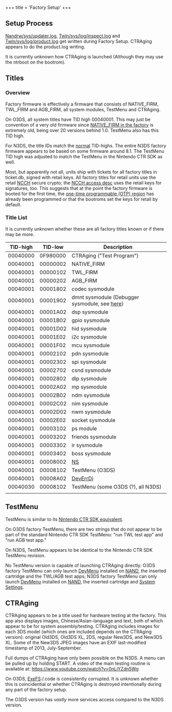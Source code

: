 +++
title = 'Factory Setup'
+++

## Setup Process

[Nandrw/sys/updater.log](Nandrw/sys/updater.log "wikilink"),
[Twln/sys/log/inspect.log](Twln/sys/log/inspect.log "wikilink") and
[Twln/sys/log/product.log](Twln/sys/log/product.log "wikilink") get
written during Factory Setup. CTRAging appears to do the product.log
writing.

It is currently unknown how CTRAging is launched (Although they may use
the ntrboot on the bootrom).

## Titles

### Overview

Factory firmware is effectively a firmware that consists of NATIVE_FIRM,
TWL_FIRM and AGB_FIRM, all system modules, TestMenu and CTRAging.

On O3DS, all system titles have TID high 00040001. This may just be
convention of a very old firmware since [NATIVE_FIRM in the
factory](FIRM#NATIVE_FIRM "wikilink") is extremely old, being over 20
versions behind 1.0. TestMenu also has this TID high.

For N3DS, the title IDs match the [normal](Title_list "wikilink")
TID-highs. The entire N3DS factory firmware appears to be based on some
firmware around 8.1. The TestMenu TID high was adjusted to match the
TestMenu in the Nintendo CTR SDK as well.

Most, but apparently not all, units ship with tickets for all factory
titles in ticket.db, signed with retail keys. All factory titles for
retail units use the retail [NCCH](NCCH "wikilink") secure crypto; the
[NCCH access desc](NCCH/Extended_Header#Access_Control_Info "wikilink")
uses the retail keys for signatures, too. This suggests that at the
point the factory firmware is booted for the first time, the [one-time
programmable (OTP) region](OTP_Registers "wikilink") has already been
programmed or that the bootroms set the keys for retail by default.

### Title List

It is currently unknown whether these are all factory titles known or if
there may be more.

| TID-high | TID-low  | Description                                                            |
|----------|----------|------------------------------------------------------------------------|
| 00040000 | 0F980000 | CTRAging ("Test Program")                                              |
| 00040001 | 00000002 | NATIVE_FIRM                                                            |
| 00040001 | 00000102 | TWL_FIRM                                                               |
| 00040001 | 00000202 | AGB_FIRM                                                               |
| 00040001 | 00001802 | codec sysmodule                                                        |
| 00040001 | 00001902 | dmnt sysmodule (Debugger sysmodule, see [here](Title_list "wikilink")) |
| 00040001 | 00001A02 | dsp sysmodule                                                          |
| 00040001 | 00001B02 | gpio sysmodule                                                         |
| 00040001 | 00001D02 | hid sysmodule                                                          |
| 00040001 | 00001E02 | i2c sysmodule                                                          |
| 00040001 | 00001F02 | mcu sysmodule                                                          |
| 00040001 | 00002102 | pdn sysmodule                                                          |
| 00040001 | 00002302 | spi sysmodule                                                          |
| 00040001 | 00002702 | csnd sysmodule                                                         |
| 00040001 | 00002802 | dlp sysmodule                                                          |
| 00040001 | 00002A02 | mp sysmodule                                                           |
| 00040001 | 00002B02 | ndm sysmodule                                                          |
| 00040001 | 00002C02 | nim sysmodule                                                          |
| 00040001 | 00002D02 | nwm sysmodule                                                          |
| 00040001 | 00002E02 | socket sysmodule                                                       |
| 00040001 | 00003102 | ps module                                                              |
| 00040001 | 00003202 | friends sysmodule                                                      |
| 00040001 | 00003302 | ir sysmodule                                                           |
| 00040001 | 00003402 | boss sysmodule                                                         |
| 00040001 | 00008002 | [NS](NS "wikilink")                                                    |
| 00040001 | 00008102 | TestMenu (O3DS)                                                        |
| 00040001 | 00008A02 | [DevErrDi](ErrDisp "wikilink")                                         |
| 00040030 | 00008102 | TestMenu (some O3DS (?), all N3DS)                                     |
|          |          |                                                                        |

## TestMenu

TestMenu is similar to its [Nintendo CTR SDK
equivalent](3DS_Development_Unit_GUI#Test_Menu "wikilink").

On O3DS factory TestMenu, there are two strings that do not appear to be
part of the standard Nintendo CTR SDK TestMenu: "run TWL test app" and
"run AGB test app."

On N3DS, TestMenu appears to be identical to the Nintendo CTR SDK
TestMenu revision.

No TestMenu version is capable of launching CTRAging directly: O3DS
factory TestMenu can only launch
[DevMenu](3DS_Development_Unit_Software#Dev_Menu "wikilink") installed
on [NAND](Flash_Filesystem "wikilink"), the inserted cartridge and the
TWL/AGB test apps; N3DS factory TestMenu can only launch
[DevMenu](3DS_Development_Unit_Software#Dev_Menu "wikilink") installed
on [NAND](Flash_Filesystem "wikilink"), the inserted cartridge and
[System Settings](System_Settings "wikilink").

## CTRAging

CTRAging appears to be a title used for hardware testing at the factory.
This app also displays images, Chinese/Asian-language and text, both of
which appear to be for system assembly/testing. CTRAging includes images
for each 3DS model (which ones are included depends on the CTRAging
version): original Old3DS, Old3DS XL, 2DS, regular New3DS, and New3DS
XL. Some of the New3DS JPEG images have an EXIF last-modified timestamp
of 2013, July-September.

Full dumps of CTRAging have only been possible on the N3DS. A menu can
be pulled up by holding START. A video of the main testing routine is
available at: <https://www.youtube.com/watch?v=0nLiYZdn5Wg>

On O3DS, [ExeFS](ExeFS "wikilink"):/.code is consistently corrupted. It
is unknown whether this is coincidential or whether CTRAging is
destroyed intentionally during any part of the factory setup.

The O3DS version has *vastly* more services access compared to the N3DS
version.